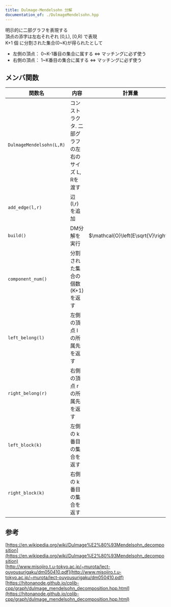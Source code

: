 ```yaml
---
title: Dulmage-Mendelsohn 分解
documentation_of: ./DulmageMendelsohn.hpp
---
```

明示的に二部グラフを表現する \
頂点の添字は左右それぞれ [0,L), [0,R) で表現 \
K+1 個 に分割された集合(0~K)が得られたとして
- 左側の頂点： 0~K-1番目の集合に属する $\iff$ マッチングに必ず使う
- 右側の頂点： 1~K番目の集合に属する $\iff$ マッチングに必ず使う

## メンバ関数

| 関数名                   | 内容                                                | 計算量                              |
| ------------------------ | --------------------------------------------------- | ----------------------------------- |
| `DulmageMendelsohn(L,R)` | コンストラクタ. 二部グラフの左右のサイズ L, Rを渡す |                                     |
| `add_edge(l,r)`          | 辺 (l,r) を追加                                     |                                     |
| `build()`                | DM分解を実行                                        | $\mathcal{O}\left(E\sqrt{V}\right)$ |
| `component_num()`        | 分割された集合の個数(K+1)を返す                     |                                     |
| `left_belong(l)`         | 左側の頂点 l の所属先を返す                         |                                     |
| `right_belong(r)`        | 右側の頂点 r の所属先を返す                         |                                     |
| `left_block(k)`          | 左側の k 番目の集合を返す                           |                                     |
| `right_block(k)`         | 右側の k 番目の集合を返す                           |                                     |

## 参考
[https://en.wikipedia.org/wiki/Dulmage%E2%80%93Mendelsohn_decomposition](https://en.wikipedia.org/wiki/Dulmage%E2%80%93Mendelsohn_decomposition) \
[http://www.misojiro.t.u-tokyo.ac.jp/~murota/lect-ouyousurigaku/dm050410.pdf](http://www.misojiro.t.u-tokyo.ac.jp/~murota/lect-ouyousurigaku/dm050410.pdf) \
[https://hitonanode.github.io/cplib-cpp/graph/dulmage_mendelsohn_decomposition.hpp.html](https://hitonanode.github.io/cplib-cpp/graph/dulmage_mendelsohn_decomposition.hpp.html)